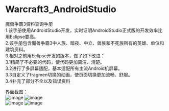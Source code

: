 # Warcraft3_AndroidStudio
魔兽争霸3资料查询手册   
1.该手册使用AndroidStudio开发，实时证明AndroidStudio正式版的开发效率比用Eclipse要高。  
2.该手册包含魔兽争霸3中人族、暗夜、中立、兽族和不死族所有的英雄、单位和建筑资料。  
3.相对之前用Eclipse开发的版本，做了如下改进：  
3.1精简了不必要的代码，使代码更加简洁、清楚。  
3.2进行了多屏幕适配，基本适配所有主流Android机屏幕。  
3.3自定义了fragmen切换的动画，使页面切换更加流畅、舒服。  
3.4补充了部分不全以及错误资料


  
界面截图：   
![image](http://ww3.sinaimg.cn/bmiddle/7c6ed26egw1err57ympnxj20u01hck5f.jpg)
![image](http://ww3.sinaimg.cn/bmiddle/7c6ed26egw1err58088uvj20u01hcahh.jpg)   
![image](http://ww3.sinaimg.cn/bmiddle/7c6ed26egw1err582e6bgj20u01hch5y.jpg)
![image](http://ww2.sinaimg.cn/bmiddle/7c6ed26egw1err584umovj20u01hckbe.jpg)


